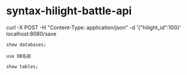 # syntax-hilight-battle-api

curl -X POST -H "Content-Type: application/json" -d '{"hilight_id":100}' localhost:8080/save

```
show databases;

use DB名前

show tables;
```
